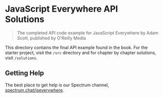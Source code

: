 # JavaScript Everywhere API Solutions

> The completed API code example for JavaScript Everywhere by Adam Scott, published by O'Reilly Media

This directory contains the final API example found in the book. For the starter project, visit the `/src` directory and for chapter by chapter solutions, visit `/solutions`.


## Getting Help

The best place to get help is our Spectrum channel, [spectrum.chat/jseverywhere](https://spectrum.chat/jseverywhere).
